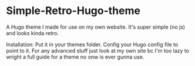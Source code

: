 # Simple-Retro-Hugo-theme
A Hugo theme I made for use on my own website. It's super simple (no js) and looks kinda retro.

Installation:
Put it in your themes folder. Config your Hugo config file to point to it. For any advanced stuff just look at my own site bc I'm too lazy to wright a full guide for a theme no onw is ever gunna use.
